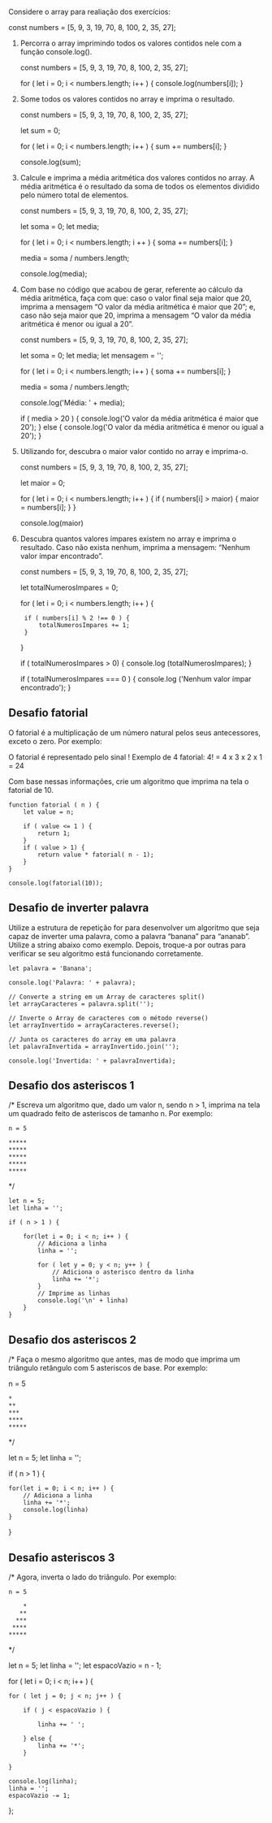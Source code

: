 
Considere o array para realiação dos exercícios:

const numbers = [5, 9, 3, 19, 70, 8, 100, 2, 35, 27];

1. Percorra o array imprimindo todos os valores contidos nele com a função console.log().
    
    const numbers = [5, 9, 3, 19, 70, 8, 100, 2, 35, 27];

    for ( let i = 0; i < numbers.length; i++ ) {
        console.log(numbers[i]);
    }

2. Some todos os valores contidos no array e imprima o resultado.
    
    const numbers = [5, 9, 3, 19, 70, 8, 100, 2, 35, 27];

    let sum = 0;

    for ( let i = 0; i < numbers.length; i++ ) {
        sum += numbers[i];
    }

    console.log(sum);

3. Calcule e imprima a média aritmética dos valores contidos no array. A média aritmética é o resultado da soma de todos os elementos dividido pelo número total de elementos.

    const numbers = [5, 9, 3, 19, 70, 8, 100, 2, 35, 27];

    let soma = 0;
    let media;

    for ( let i = 0; i < numbers.length; i ++ ) {
        soma += numbers[i];
    }

    media = soma / numbers.length;

    console.log(media);

4. Com base no código que acabou de gerar, referente ao cálculo da média aritmética, faça com que: caso o valor final seja maior que 20, imprima a mensagem “O valor da média aritmética é maior que 20”; e, caso não seja maior que 20, imprima a mensagem “O valor da média aritmética é menor ou igual a 20”.

    const numbers = [5, 9, 3, 19, 70, 8, 100, 2, 35, 27];

    let soma = 0;
    let media;
    let mensagem = '';

    for ( let i = 0; i < numbers.length; i++ ) {
        soma += numbers[i];
    }

    media = soma / numbers.length;

    console.log('Média: ' + media);

    if ( media > 20 ) {
        console.log('O valor da média aritmética é maior que 20');
    }
    else {
        console.log('O valor da média aritmética é menor ou igual a 20');
    }

5. Utilizando for, descubra o maior valor contido no array e imprima-o.

    const numbers = [5, 9, 3, 19, 70, 8, 100, 2, 35, 27];

    let maior = 0;

    for ( let i = 0; i < numbers.length; i++ ) {
        if ( numbers[i] > maior) {
            maior = numbers[i];
        }
    }

    console.log(maior)

6. Descubra quantos valores ímpares existem no array e imprima o resultado. Caso não exista nenhum, imprima a mensagem: “Nenhum valor ímpar encontrado”.

    const numbers = [5, 9, 3, 19, 70, 8, 100, 2, 35, 27];

    let totalNumerosImpares = 0;

    for ( let i = 0; i < numbers.length; i++ ) {

        if ( numbers[i] % 2 !== 0 ) {
            totalNumerosImpares += 1;
        }
    }

    if ( totalNumerosImpares > 0) {
        console.log (totalNumerosImpares);
    }

    if ( totalNumerosImpares === 0 ) {
        console.log ('Nenhum valor ímpar encontrado');
    }

## Desafio fatorial

O fatorial é a multiplicação de um número natural pelos seus antecessores, 
exceto o zero. Por exemplo:

O fatorial é representado pelo sinal !
Exemplo de 4 fatorial:
4! = 4 x 3 x 2 x 1 = 24

Com base nessas informações, crie um algoritmo que imprima na tela o fatorial de 10.

    function fatorial ( n ) {
        let value = n;

        if ( value <= 1 ) {
            return 1;
        }
        if ( value > 1) {
            return value * fatorial( n - 1);
        }
    }

    console.log(fatorial(10));

##  Desafio de inverter palavra

Utilize a estrutura de repetição for para desenvolver um algoritmo que seja capaz de inverter uma palavra, como a palavra “banana” para “ananab”. Utilize a string abaixo como exemplo. Depois, troque-a por outras para verificar se seu algoritmo está funcionando corretamente.

    let palavra = 'Banana';

    console.log('Palavra: ' + palavra);

    // Converte a string em um Array de caracteres split()
    let arrayCaracteres = palavra.split('');

    // Inverte o Array de caracteres com o método reverse()
    let arrayInvertido = arrayCaracteres.reverse();

    // Junta os caracteres do array em uma palavra
    let palavraInvertida = arrayInvertido.join('');

    console.log('Invertida: ' + palavraInvertida);

## Desafio dos asteriscos 1

/* 
    Escreva um algoritmo que, dado um valor n, sendo n > 1, 
    imprima na tela um quadrado feito de asteriscos de 
    tamanho n. Por exemplo:

    n = 5

    *****
    *****
    *****
    *****
    *****
*/

    let n = 5;
    let linha = '';

    if ( n > 1 ) {
        
        for(let i = 0; i < n; i++ ) {
            // Adiciona a linha
            linha = '';

            for ( let y = 0; y < n; y++ ) {
                // Adiciona o asterisco dentro da linha
                linha += '*';
            }
            // Imprime as linhas
            console.log('\n' + linha)
        } 
    }

## Desafio dos asteriscos 2

/*
   Faça o mesmo algoritmo que antes, mas de modo que imprima um 
   triângulo retângulo com 5 asteriscos de base. Por exemplo:
   
   n = 5

    *
    **
    ***
    ****
    *****
*/

let n = 5;
let linha = '';

if ( n > 1 ) {
    
    for(let i = 0; i < n; i++ ) {
        // Adiciona a linha
        linha += '*';
        console.log(linha)
    }    
}

 
## Desafio asteriscos 3

/*
    Agora, inverta o lado do triângulo. Por exemplo:
    
    n = 5

        *
       **
      ***
     ****
    *****
*/

let n = 5;
let linha = '';
let espacoVazio = n - 1;

for ( let i = 0; i < n; i++ ) {

    for ( let j = 0; j < n; j++ ) {

        if ( j < espacoVazio ) {
            
            linha += ' ';
        
        } else {
            linha += '*';
        }

    }

    console.log(linha);
    linha = '';
    espacoVazio -= 1;
};
